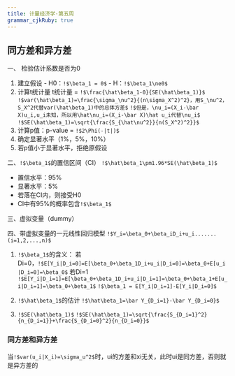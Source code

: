 ```yaml
---
title: 计量经济学·第五周
grammar_cjkRuby: true
---
```


## 同方差和异方差
一、 检验估计系数是否为0
1. 建立假设
	   - H0：`!$\beta_1 = 0$`
	   - H：`!$\beta_1\ne0$` 
2. 计算t统计量
	   t统计量 = `!$\frac{\hat\beta_1-0}{SE(\hat\beta_1)}$`
	   `!$var(\hat\beta_1)=\frac{\sigma_\nu^2}{(n\sigma_X^2)^2}，用S_\nu^2，S_X^2代替var(\hat\beta_1)中的总体方差$`
	  `!$但是，\nu_i=(X_i-\bar X)u_i,u_i未知，所以用\hat\nu_i=(X_i-\bar X)\hat u_i代替\nu_i$`
	  `!$SE(\hat\beta_1)=\sqrt{\frac{S_{\hat\nu^2}}{n(S_X^2)^2}}$`
3. 计算p值：p-value = `!$2\Phi(-|t|)$`
4. 确定显著水平（1%，5%，10%）
5. 若p值小于显著水平，拒绝原假设

二、`!$\beta_1$`的置信区间（CI）
`!$\hat\beta_1\pm1.96*SE(\hat\beta_1)$`	   
- 置信水平：95%
- 显著水平：5%
- 若落在CI内，则接受H0
- CI中有95%的概率包含`!$\beta_1$`

三、虚拟变量（dummy）

四、带虚拟变量的一元线性回归模型
`!$Y_i=\beta_0+\beta_iD_i+u_i.......(i=1,2,...,n)$`
1. `!$\beta_1$`的含义：
	   若Di=0，`!$E[Y_i|D_i=0]=E[\beta_0+\beta_1D_i+u_i|D_i=0]=\beta_0+E[u_i|D_i=0]=\beta_0$`
	   若Di=1
	   `!$E[Y_i|D_i=1]=E[\beta_0+\beta_1D_i+u_i|D_i=1]=\beta_0+\beta_1+E[u_i|D_i=1]=\beta_0+\beta_1$`
	   `!$\beta_1 = E[Y_i|D_i=1]-E[Y_i|D_i=0]$`
	   
2. `!$\hat\beta_1$`的估计
	   `!$\hat\beta_1=\bar Y_{D_i=1}-\bar Y_{D_i=0}$`
3. `!$SE(\hat\beta_1)$`
	   `!$SE(\hat\beta_1)=\sqrt{\frac{S_{D_i=1}^2}{n_{D_i=1}}+\frac{S_{D_i=0}^2}{n_{D_i=0}}$`
	   
### 同方差和异方差
当`!$var(u_i|X_i)=\sigma_u^2$`时，ui的方差和xi无关，此时ui是同方差，否则就是异方差的
	   
	   
	   

	  
	   